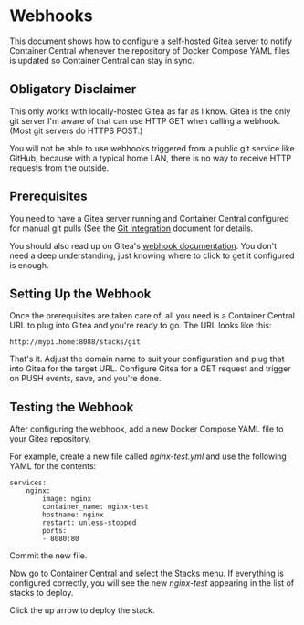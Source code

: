 # Webhooks
This document shows how to configure a self-hosted Gitea server to notify Container Central whenever the repository of Docker Compose YAML files is updated so Container Central can stay in sync.

## Obligatory Disclaimer
This only works with locally-hosted Gitea as far as I know. Gitea is the only git server I'm aware of that can use HTTP GET when calling a webhook. (Most git servers do HTTPS POST.)

You will not be able to use webhooks triggered from a public git service like GitHub, because with a typical home LAN, there is no way to receive HTTP requests from the outside.

## Prerequisites
You need to have a Gitea server running and Container Central configured for manual git pulls (See the [Git Integration](Git-Integration.md) document for details.

You should also read up on Gitea's [webhook documentation](https://docs.gitea.io/en-us/webhooks/). You don't need a deep understanding, just knowing where to click to get it configured is enough.

## Setting Up the Webhook
Once the prerequisites are taken care of, all you need is a Container Central URL to plug into Gitea and you're ready to go. The URL looks like this:

```
http://mypi.home:8088/stacks/git
```

That's it. Adjust the domain name to suit your configuration and plug that into Gitea for the target URL. Configure Gitea for a GET request and trigger on PUSH events, save, and you're done.

## Testing the Webhook
After configuring the webhook, add a new Docker Compose YAML file to your Gitea repository.

For example, create a new file called _nginx-test.yml_ and use the following YAML for the contents:

```
services:
    nginx:
        image: nginx
        container_name: nginx-test
        hostname: nginx
        restart: unless-stopped
        ports:
        - 8080:80
```

Commit the new file.

Now go to Container Central and select the Stacks menu. If everything is configured correctly, you will see the new _nginx-test_ appearing in the list of stacks to deploy.

Click the up arrow to deploy the stack.
